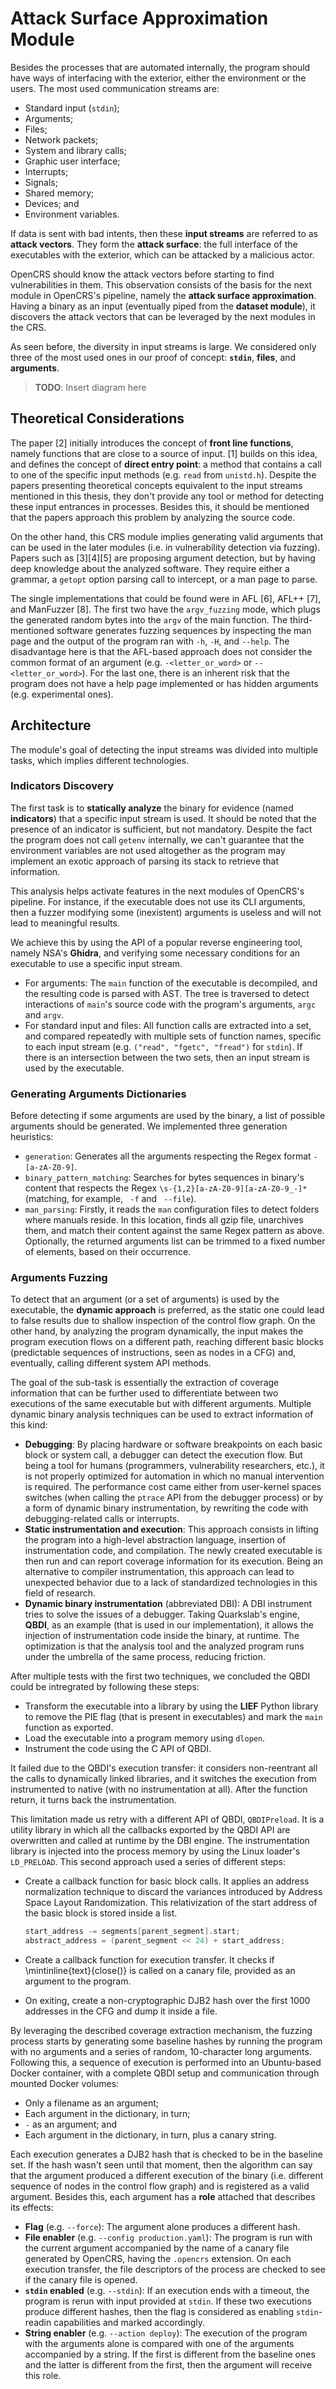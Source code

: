 # Attack Surface Approximation Module

Besides the processes that are automated internally, the program should have ways of interfacing with the exterior, either the environment or the users. The most used communication streams are:

- Standard input (`stdin`);
- Arguments;
- Files;
- Network packets;
- System and library calls;
- Graphic user interface;
- Interrupts;
- Signals;
- Shared memory;
- Devices; and
- Environment variables.

If data is sent with bad intents, then these **input streams** are referred to as **attack vectors**. They form the **attack surface**: the full interface of the executables with the exterior, which can be attacked by a malicious actor.

OpenCRS should know the attack vectors before starting to find vulnerabilities in them. This observation consists of the basis for the next module in OpenCRS's pipeline, namely the **attack surface approximation**. Having a binary as an input (eventually piped from the **dataset module**), it discovers the attack vectors that can be leveraged by the next modules in the CRS.

As seen before, the diversity in input streams is large. We considered only three of the most used ones in our proof of concept: **`stdin`**, **files**, and **arguments**.

> **TODO**: Insert diagram here

## Theoretical Considerations

The paper [2] initially introduces the concept of **front line functions**, namely functions that are close to a source of input. [1] builds on this idea, and defines the concept of **direct entry point**: a method that contains a call to one of the specific input methods (e.g. `read` from `unistd.h`). Despite the papers presenting theoretical concepts equivalent to the input streams mentioned in this thesis, they don't provide any tool or method for detecting these input entrances in processes. Besides this, it should be mentioned that the papers approach this problem by analyzing the source code.

On the other hand, this CRS module implies generating valid arguments that can be used in the later modules (i.e. in vulnerability detection via fuzzing). Papers such as [3][4][5] are proposing argument detection, but by having deep knowledge about the analyzed software. They require either a grammar, a `getopt` option parsing call to intercept, or a man page to parse.

The single implementations that could be found were in AFL [6], AFL++ [7], and ManFuzzer [8]. The first two have the `argv_fuzzing` mode, which plugs the generated random bytes into the `argv` of the main function. The third-mentioned software generates fuzzing sequences by inspecting the man page and the output of the program ran with `-h`, `-H`, and `--help`. The disadvantage here is that the AFL-based approach does not consider the common format of an argument (e.g. `-<letter_or_word>` or `--<letter_or_word>`). For the last one, there is an inherent risk that the program does not have a help page implemented or has hidden arguments (e.g. experimental ones).

## Architecture

The module's goal of detecting the input streams was divided into multiple tasks, which implies different technologies.

### Indicators Discovery

The first task is to **statically analyze** the binary for evidence (named **indicators**) that a specific input stream is used. It should be noted that the presence of an indicator is sufficient, but not mandatory. Despite the fact the program does not call `getenv` internally, we can't guarantee that the environment variables are not used altogether as the program may implement an exotic approach of parsing its stack to retrieve that information.

This analysis helps activate features in the next modules of OpenCRS's pipeline. For instance, if the executable does not use its CLI arguments, then a fuzzer modifying some (inexistent) arguments is useless and will not lead to meaningful results.

We achieve this by using the API of a popular reverse engineering tool, namely NSA's **Ghidra**, and verifying some necessary conditions for an executable to use a specific input stream.

- For arguments: The `main` function of the executable is decompiled, and the resulting code is parsed with AST. The tree is traversed to detect interactions of `main`'s source code with the program's arguments, `argc` and `argv`.
- For standard input and files: All function calls are extracted into a set, and compared repeatedly with multiple sets of function names, specific to each input stream (e.g. `("read", "fgetc", "fread")` for `stdin`). If there is an intersection between the two sets, then an input stream is used by the executable.

### Generating Arguments Dictionaries

Before detecting if some arguments are used by the binary, a list of possible arguments should be generated. We implemented three generation heuristics:

- `generation`: Generates all the arguments respecting the Regex format `-[a-zA-Z0-9]`.
- `binary_pattern_matching`: Searches for bytes sequences in binary's content that respects the Regex `\s-{1,2}[a-zA-Z0-9][a-zA-Z0-9_-]*` (matching, for example, ` -f` and ` --file`).
- `man_parsing`: Firstly, it reads the `man` configuration files to detect folders where manuals reside. In this location, finds all gzip file, unarchives them, and match their content against the same Regex pattern as above. Optionally, the returned arguments list can be trimmed to a fixed number of elements, based on their occurrence.

### Arguments Fuzzing

To detect that an argument (or a set of arguments) is used by the executable, the **dynamic approach** is preferred, as the static one could lead to false results due to shallow inspection of the control flow graph. On the other hand, by analyzing the program dynamically, the input makes the program execution flows on a different path, reaching different basic blocks (predictable sequences of instructions, seen as nodes in a CFG) and, eventually, calling different system API methods.

The goal of the sub-task is essentially the extraction of coverage information that can be further used to differentiate between two executions of the same executable but with different arguments. Multiple dynamic binary analysis techniques can be used to extract information of this kind:

- **Debugging**: By placing hardware or software breakpoints on each basic block or system call, a debugger can detect the execution flow. But being a tool for humans (programmers, vulnerability researchers, etc.), it is not properly optimized for automation in which no manual intervention is required. The performance cost came either from user-kernel spaces switches (when calling the `ptrace` API from the debugger process) or by a form of dynamic binary instrumentation, by rewriting the code with debugging-related calls or interrupts.
- **Static instrumentation and execution**: This approach consists in lifting the program into a high-level abstraction language, insertion of instrumentation code, and compilation. The newly created executable is then run and can report coverage information for its execution. Being an alternative to compiler instrumentation, this approach can lead to unexpected behavior due to a lack of standardized technologies in this field of research.
- **Dynamic binary instrumentation** (abbreviated DBI): A DBI instrument tries to solve the issues of a debugger. Taking Quarkslab's engine, **QBDI**, as an example (that is used in our implementation), it allows the injection of instrumentation code inside the binary, at runtime. The optimization is that the analysis tool and the analyzed program runs under the umbrella of the same process, reducing friction.

After multiple tests with the first two techniques, we concluded the QBDI could be intregrated by following these steps:

- Transform the executable into a library by using the **LIEF** Python library to remove the PIE flag (that is present in executables) and mark the `main` function as exported.
- Load the executable into a program memory using `dlopen`.
- Instrument the code using the C API of QBDI.

It failed due to the QBDI's execution transfer: it considers non-reentrant all the calls to dynamically linked libraries, and it switches the execution from instrumented to native (with no instrumentation at all). After the function return, it turns back the instrumentation.

This limitation made us retry with a different API of QBDI, `QBDIPreload`. It is a utility library in which all the callbacks exported by the QBDI API are overwritten and called at runtime by the DBI engine. The instrumentation library is injected into the process memory by using the Linux loader's `LD_PRELOAD`. This second approach used a series of different steps:

- Create a callback function for basic block calls. It applies an address normalization technique to discard the variances introduced by Address Space Layout Randomization. This relativization of the start address of the basic block is stored inside a list.

    ```c
    start_address -= segments[parent_segment].start;
    abstract_address = (parent_segment << 24) + start_address;
    ```

- Create a callback function for execution transfer. It checks if \mintinline{text}{close()} is called on a canary file, provided as an argument to the program.
- On exiting, create a non-cryptographic DJB2 hash over the first 1000 addresses in the CFG and dump it inside a file.

By leveraging the described coverage extraction mechanism, the fuzzing process starts by generating some baseline hashes by running the program with no arguments and a series of random, 10-character long arguments. Following this, a sequence of execution is performed into an Ubuntu-based Docker container, with a complete QBDI setup and communication through mounted Docker volumes:

- Only a filename as an argument;
- Each argument in the dictionary, in turn;
- `-` as an argument; and
- Each argument in the dictionary, in turn, plus a canary string.

Each execution generates a DJB2 hash that is checked to be in the baseline set. If the hash wasn't seen until that moment, then the algorithm can say that the argument produced a different execution of the binary (i.e. different sequence of nodes in the control flow graph) and is registered as a valid argument. Besides this, each argument has a **role** attached that describes its effects:

- **Flag** (e.g. `--force`): The argument alone produces a different hash.
- **File enabler** (e.g. `--config production.yaml`): The program is run with the current argument accompanied by the name of a canary file generated by OpenCRS, having the `.opencrs` extension. On each execution transfer, the file descriptors of the process are checked to see if the canary file is opened.
- **`stdin` enabled** (e.g. `--stdin`): If an execution ends with a timeout, the program is rerun with input provided at `stdin`. If these two executions produce different hashes, then the flag is considered as enabling `stdin`-readin capabilities and marked accordingly.
- **String enabler** (e.g. `--action deploy`): The execution of the program with the arguments alone is compared with one of the arguments accompanied by a string. If the first is different from the baseline ones and the latter is different from the first, then the argument will receive this role.
